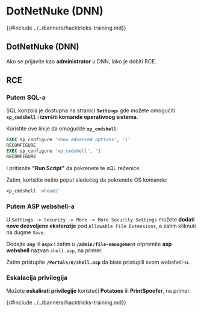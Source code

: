 # DotNetNuke (DNN)

{{#include ../../banners/hacktricks-training.md}}

## DotNetNuke (DNN)

Ako se prijavite kao **administrator** u DNN, lako je dobiti RCE.

## RCE

### Putem SQL-a

SQL konzola je dostupna na stranici **`Settings`** gde možete omogućiti **`xp_cmdshell`** i **izvršiti komande operativnog sistema**.

Koristite ove linije da omogućite **`xp_cmdshell`**:
```sql
EXEC sp_configure 'show advanced options', '1'
RECONFIGURE
EXEC sp_configure 'xp_cmdshell', '1'
RECONFIGURE
```
I pritisnite **"Run Script"** da pokrenete te sQL rečenice.

Zatim, koristite nešto poput sledećeg da pokrenete OS komande:
```sql
xp_cmdshell 'whoami'
```
### Putem ASP webshell-a

U `Settings -> Security -> More -> More Security Settings` možete **dodati nove dozvoljene ekstenzije** pod `Allowable File Extensions`, a zatim kliknuti na dugme `Save`.

Dodajte **`asp`** ili **`aspx`** i zatim u **`/admin/file-management`** otpremite **asp webshell** nazvan `shell.asp`, na primer.

Zatim pristupite **`/Portals/0/shell.asp`** da biste pristupili svom webshell-u.

### Eskalacija privilegija

Možete **eskalirati privilegije** koristeći **Potatoes** ili **PrintSpoofer**, na primer.

{{#include ../../banners/hacktricks-training.md}}
